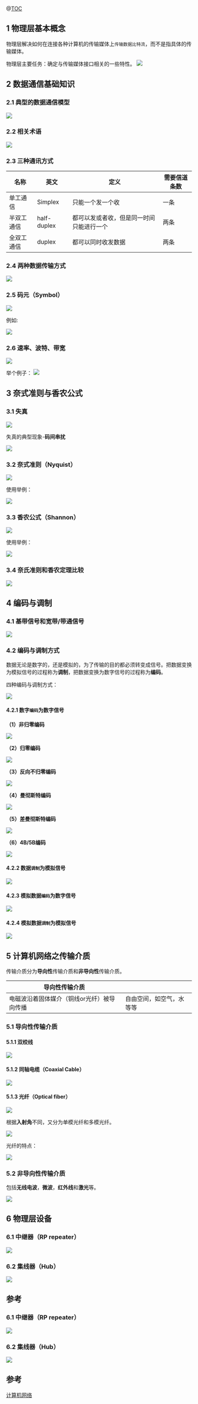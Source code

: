  @[TOC](文章目录)
## 1 物理层基本概念

物理层解决如何在连接各种计算机的传输媒体上`传输数据比特流`，而不是指具体的传输媒体。

物理层主要任务：确定与传输媒体接口相关的一些特性。
![](https://img-blog.csdnimg.cn/20201112084910139.png)
## 2 数据通信基础知识

### 2.1 典型的数据通信模型

![](https://img-blog.csdnimg.cn/20201111211400944.png)

### 2.2 相关术语

![](https://img-blog.csdnimg.cn/20201111211902384.png)

### 2.3 三种通讯方式

| 名称       | 英文        | 定义                                     | 需要信道条数 |
| ---------- | ----------- | ---------------------------------------- | ------------ |
| 单工通信   | Simplex     | 只能一个发一个收                         | 一条         |
| 半双工通信 | half-duplex | 都可以发或者收，但是同一时间只能进行一个 | 两条         |
| 全双工通信 | duplex      | 都可以同时收发数据                       | 两条         |

### 2.4 两种数据传输方式

![](https://img-blog.csdnimg.cn/20201111212055217.png)

### 2.5 码元（Symbol）

![](https://img-blog.csdnimg.cn/20201111212450650.png)

例如:

![](https://img-blog.csdnimg.cn/20201111212603618.png)

### 2.6 速率、波特、带宽

![](https://img-blog.csdnimg.cn/2020111121303452.png)

举个例子：
![](https://img-blog.csdnimg.cn/20201111213241148.png)

## 3 奈式准则与香农公式

### 3.1 失真

![](https://img-blog.csdnimg.cn/20201111213540429.png)

失真的典型现象-**码间串扰**

![](https://img-blog.csdnimg.cn/20201111213657959.png)

### 3.2 奈式准则（Nyquist）

![](https://img-blog.csdnimg.cn/20201111213839831.png)

使用举例：

![](https://img-blog.csdnimg.cn/20201111213933758.png)

### 3.3 香农公式（Shannon）

![](https://img-blog.csdnimg.cn/20201111214228804.png)

使用举例：

![](https://img-blog.csdnimg.cn/20201111214258905.png)

### 3.4 奈氏准则和香农定理比较

![](https://img-blog.csdnimg.cn/20201111214611184.png)

## 4 编码与调制

### 4.1 基带信号和宽带/带通信号

![](https://img-blog.csdnimg.cn/2020111121575919.png)

### 4.2 编码与调制方式

数据无论是数字的，还是模拟的，为了传输的目的都必须转变成信号。把数据变换为模拟信号的过程称为**调制**，把数据变换为数字信号的过程称为**编码**。

四种编码与调制方式：

![](https://img-blog.csdnimg.cn/20201111215947709.png)

#### 4.2.1 数字`编码`为数字信号

**（1）非归零编码**

![](https://img-blog.csdnimg.cn/20201111221221120.png)

**（2）归零编码**

![](https://img-blog.csdnimg.cn/20201111221448150.png)

**（3）反向不归零编码**

![](https://img-blog.csdnimg.cn/20201111221708310.png)

**（4）曼彻斯特编码**

![](https://img-blog.csdnimg.cn/20201111221823712.png)

**（5）差曼彻斯特编码**

![](https://img-blog.csdnimg.cn/20201111222022879.png)

**（6）4B/5B编码**

![](https://img-blog.csdnimg.cn/20201111222142470.png)

#### 4.2.2 数据`调制`为模拟信号

![](https://img-blog.csdnimg.cn/20201111222709824.png)

#### 4.2.3 模拟数据`编码`为数字信号
![](https://img-blog.csdnimg.cn/2020111208501985.png)
#### 4.2.4 模拟数据`调制`为模拟信号

![](https://img-blog.csdnimg.cn/20201111223100845.png)

## 5 计算机网络之传输介质

传输介质分为**导向性**传输介质和**非导向性**传输介质。

| 导向性传输介质                             |                          |
| ------------------------------------------ | ------------------------ |
| 电磁波沿着固体媒介（铜线or光纤）被导向传播 | 自由空间，如空气，水等等 |

### 5.1 导向性传输介质

#### 5.1.1 双绞线

![](https://img-blog.csdnimg.cn/20201111223438479.png)

#### 5.1.2 同轴电缆（Coaxial Cable）

![](https://img-blog.csdnimg.cn/20201111223709692.png)

#### 5.1.3 光纤（Optical fiber）

![](https://img-blog.csdnimg.cn/20201111223803499.png)

根据**入射角**不同，又分为单模光纤和多模光纤。

![](https://img-blog.csdnimg.cn/20201111224128527.png)

光纤的特点：

![](https://img-blog.csdnimg.cn/20201111224212688.png)

### 5.2  非导向性传输介质

包括**无线电波**，**微波**，**红外线**和**激光**等。

![](https://img-blog.csdnimg.cn/20201111224417635.png)

## 6 物理层设备

### 6.1 中继器（RP repeater）

![](https://img-blog.csdnimg.cn/20201111224657358.png)

### 6.2 集线器（Hub）

![](https://img-blog.csdnimg.cn/20201111224758765.png)

## 参考


### 6.1 中继器（RP repeater）

![](https://img-blog.csdnimg.cn/20201111224657358.png)

### 6.2 集线器（Hub）

![](https://img-blog.csdnimg.cn/20201111224758765.png)

## 参考

[计算机网络](https://www.bilibili.com/video/av70228743)

